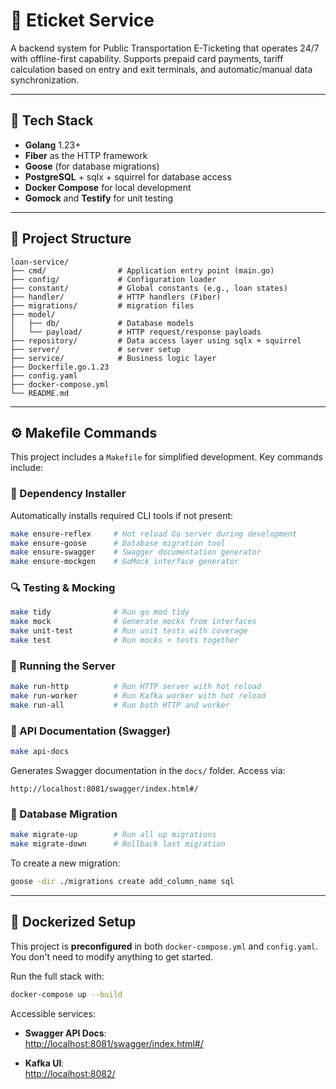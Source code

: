 # 🏦 Eticket Service

A backend system for Public Transportation E-Ticketing that operates 24/7 with offline-first capability. Supports prepaid card payments, tariff calculation based on entry and exit terminals, and automatic/manual data synchronization.

---

## 🚀 Tech Stack

- **Golang** 1.23+
- **Fiber** as the HTTP framework
- **Goose** (for database migrations)
- **PostgreSQL** + sqlx + squirrel for database access
- **Docker Compose** for local development
- **Gomock** and **Testify** for unit testing

---

## 📁 Project Structure

```
loan-service/
├── cmd/                # Application entry point (main.go)
├── config/             # Configuration loader
├── constant/           # Global constants (e.g., loan states)
├── handler/            # HTTP handlers (Fiber)
├── migrations/         # migration files
├── model/
│   ├── db/             # Database models
│   └── payload/        # HTTP request/response payloads
├── repository/         # Data access layer using sqlx + squirrel
├── server/             # server setup
├── service/            # Business logic layer
├── Dockerfile.go.1.23
├── config.yaml
├── docker-compose.yml
└── README.md
```

---

## ⚙️ Makefile Commands

This project includes a `Makefile` for simplified development. Key commands include:

### 🧰 Dependency Installer
Automatically installs required CLI tools if not present:
```bash
make ensure-reflex     # Hot reload Go server during development
make ensure-goose      # Database migration tool
make ensure-swagger    # Swagger documentation generator
make ensure-mockgen    # GoMock interface generator
```

### 🔍 Testing & Mocking
```bash
make tidy              # Run go mod tidy
make mock              # Generate mocks from interfaces
make unit-test         # Run unit tests with coverage
make test              # Run mocks + tests together
```

### 🚀 Running the Server
```bash
make run-http          # Run HTTP server with hot reload
make run-worker        # Run Kafka worker with hot reload
make run-all           # Run both HTTP and worker
```

### 📄 API Documentation (Swagger)
```bash
make api-docs
```
Generates Swagger documentation in the `docs/` folder. Access via:

```
http://localhost:8081/swagger/index.html#/
```

### 🔧 Database Migration
```bash
make migrate-up        # Run all up migrations
make migrate-down      # Rollback last migration
```

To create a new migration:
```bash
goose -dir ./migrations create add_column_name sql
```

---

## 🐳 Dockerized Setup

This project is **preconfigured** in both `docker-compose.yml` and `config.yaml`. You don't need to modify anything to get started.

Run the full stack with:

```bash
docker-compose up --build
```

Accessible services:

- **Swagger API Docs**:  
  [http://localhost:8081/swagger/index.html#/](http://localhost:8081/swagger/index.html#/)

- **Kafka UI**:  
  [http://localhost:8082/](http://localhost:8082/)